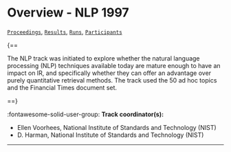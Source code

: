 # Overview - NLP 1997

[`Proceedings`](./proceedings.md), [`Results`](./results.md), [`Runs`](./runs.md), [`Participants`](./participants.md)

{==

The NLP track was initiated to explore whether the natural language processing (NLP) techniques available today are mature enough to have an impact on IR, and specifically whether they can offer an advantage over purely quantitative retrieval methods. The track used the 50 ad hoc topics and the Financial Times document set.

==}

:fontawesome-solid-user-group: **Track coordinator(s):**

- Ellen Voorhees, National Institute of Standards and Technology (NIST) 
- D. Harman, National Institute of Standards and Technology (NIST) 



---

